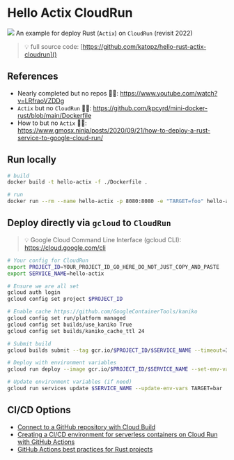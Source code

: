 # Hello Actix CloudRun

![](/assets/kat.png) <span class="speech-bubble">An example for deploy Rust (`Actix`) on `CloudRun` (revisit 2022)</span>

> 💡 full source code: [https://github.com/katopz/hello-rust-actix-cloudrun]()

## References

- Nearly completed but no repos 🤷‍♂️: https://www.youtube.com/watch?v=LRfraoVZDDg
- `Actix` but no `CloudRun` 🤷‍♂️: https://github.com/kpcyrd/mini-docker-rust/blob/main/Dockerfile
- How to but no `Actix` 🤷‍♂️: https://www.gmosx.ninja/posts/2020/09/21/how-to-deploy-a-rust-service-to-google-cloud-run/

## Run locally

```bash
# build
docker build -t hello-actix -f ./Dockerfile .

# run
docker run --rm --name hello-actix -p 8080:8080 -e "TARGET=foo" hello-actix
```

## Deploy directly via `gcloud` to `CloudRun`

> 💡 Google Cloud Command Line Interface (gcloud CLI): https://cloud.google.com/cli

```bash
# Your config for CloudRun
export PROJECT_ID=YOUR_PROJECT_ID_GO_HERE_DO_NOT_JUST_COPY_AND_PASTE
export SERVICE_NAME=hello-actix

# Ensure we are all set
gcloud auth login
gcloud config set project $PROJECT_ID

# Enable cache https://github.com/GoogleContainerTools/kaniko
gcloud config set run/platform managed
gcloud config set builds/use_kaniko True
gcloud config set builds/kaniko_cache_ttl 24

# Submit build
gcloud builds submit --tag gcr.io/$PROJECT_ID/$SERVICE_NAME --timeout=30m

# Deploy with environment variables
gcloud run deploy --image gcr.io/$PROJECT_ID/$SERVICE_NAME --set-env-vars TARGET=foo

# Update environment variables (if need)
gcloud run services update $SERVICE_NAME --update-env-vars TARGET=bar
```

## CI/CD Options

- [Connect to a GitHub repository with Cloud Build](https://cloud.google.com/build/docs/automating-builds/github/connect-repo-github)
- [Creating a CI/CD environment for serverless containers on Cloud Run with GitHub Actions](https://github.com/GoogleCloudPlatform/community/blob/master/tutorials/cicd-cloud-run-github-actions/index.md)
- [GitHub Actions best practices for Rust projects](https://www.infinyon.com/blog/2021/04/github-actions-best-practices/#optimizing-rusts-build-speed-with-sccache)
